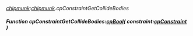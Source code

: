 _[chipmunk](../../modules/chipmunk/chipmunk-module.md):[chipmunk](../../modules/chipmunk/chipmunk-module.md).cpConstraintGetCollideBodies_
##### Function cpConstraintGetCollideBodies:[cpBool](../../modules/chipmunk/chipmunk-cpbool.md)( constraint:[cpConstraint](../../modules/chipmunk/chipmunk-cpconstraint.md) )
